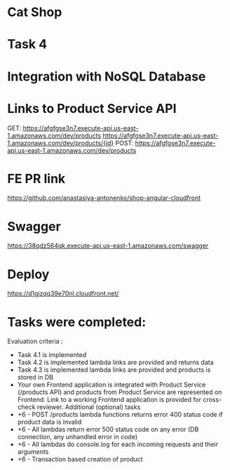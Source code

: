 # Cat Shop

# Task 4
# Integration with NoSQL Database

# Links to Product Service API
GET:
https://afgfgse3n7.execute-api.us-east-1.amazonaws.com/dev/products
https://afgfgse3n7.execute-api.us-east-1.amazonaws.com/dev/products/{id}
POST:
https://afgfgse3n7.execute-api.us-east-1.amazonaws.com/dev/products

# FE PR link
https://github.com/anastasiya-antonenko/shop-angular-cloudfront

# Swagger
https://38qdz564qk.execute-api.us-east-1.amazonaws.com/swagger

# Deploy 
https://d1gjzqq39e70nl.cloudfront.net/

# Tasks were completed:
Evaluation criteria :
* Task 4.1 is implemented
* Task 4.2 is implemented lambda links are provided and returns data
* Task 4.3 is implemented lambda links are provided and products is stored in DB
* Your own Frontend application is integrated with Product Service (/products API) and products from Product Service are represented on Frontend. 
Link to a working Frontend application is provided for cross-check reviewer.
Additional (optional) tasks
* +6 - POST /products lambda functions returns error 400 status code if product data is invalid
* +6 - All lambdas return error 500 status code on any error (DB connection, any unhandled error in code)
* +6 - All lambdas do console.log for each incoming requests and their arguments
* +6 - Transaction based creation of product
